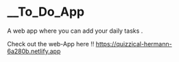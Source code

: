 # __To_Do_App
A web app where you can add your daily tasks .














Check out the web-App here !!
https://quizzical-hermann-6a280b.netlify.app
